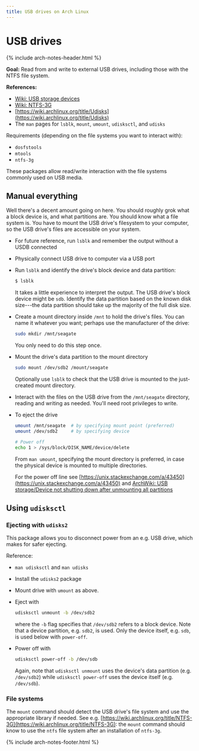 ```yaml
---
title: USB drives on Arch Linux
---
```


# USB drives

{% include arch-notes-header.html %}

**Goal:** Read from and write to external USB drives, including those with the NTFS file system.

**References:**
- [Wiki: USB storage devices](https://wiki.archlinux.org/title/USB_storage_devices)
- [Wiki: NTFS-3G](https://wiki.archlinux.org/title/NTFS-3G)
- [https://wiki.archlinux.org/title/Udisks](https://wiki.archlinux.org/title/Udisks)
- The `man` pages for `lsblk`, `mount`, `umount`, `udisksctl`, and `udisks`

Requirements (depending on the file systems you want to interact with):
- `dosfstools`
- `mtools`
- `ntfs-3g`

These packages allow read/write interaction with the file systems commonly used on USB media.

## Manual everything

Well there's a decent amount going on here.
You should roughly grok what a block device is, and what partitions are.
You should know what a file system is.
You have to mount the USB drive's filesystem to your computer, so the USB drive's files are accessible on your system.

- For future reference, run `lsblk` and remember the output without a USDB connected 

- Physically connect USB drive to computer via a USB port

- Run `lsblk` and identify the drive's block device and data partition:
  ```sh
  $ lsblk
  ```
  It takes a little experience to interpret the output. 
  The USB drive's block device might be `sdb`.
  Identify the data partition based on the known disk size---the data partition should take up the majority of the full disk size.

- Create a mount directory inside `/mnt` to hold the drive's files.
  You can name it whatever you want; perhaps use the manufacturer of the drive:
  ```sh
  sudo mkdir /mnt/seagate
  ```
  You only need to do this step once.

- Mount the drive's data partition to the mount directory
  ```sh
  sudo mount /dev/sdb2 /mount/seagate
  ```
  Optionally use `lsblk` to check that the USB drive is mounted to the just-created mount directory.

- Interact with the files on the USB drive from the `/mnt/seagate` directory, reading and writing as needed.
  You'll need root privileges to write.

- To eject the drive
  ```sh
  umount /mnt/seagate  # by specifying mount point (preferred)
  umount /dev/sdb2     # by specifying device

  # Power off
  echo 1 > /sys/block/DISK_NAME/device/delete
  ```
  From `man umount`, specifying the mount directory is preferred, in case the physical device is mounted to multiple directories.

  For the power off line see [https://unix.stackexchange.com/a/43450](https://unix.stackexchange.com/a/43450)
  and [ArchWiki: USB storage/Device not shutting down after unmounting all partitions](https://wiki.archlinux.org/title/USB_storage_devices#Device_not_shutting_down_after_unmounting_all_partitions)

## Using `udisksctl`

### Ejecting with `udisks2`
This package allows you to disconnect power from an e.g. USB drive, which makes for safer ejecting.

Reference:
- `man udisksctl` and `man udisks`

- Install the `udisks2` package

- Mount drive with `umount` as above.

- Eject with
  ```sh
  udisksctl unmount -b /dev/sdb2
  ```
  where the `-b` flag specifies that `/dev/sdb2` refers to a block device.
  Note that a device partition, e.g. `sdb2`, is used.
  Only the device itself, e.g. `sdb`, is used below with `power-off`.

- Power off with 
  ```sh
  udisksctl power-off -b /dev/sdb
  ```
  Again, note that `udisksctl unmount` uses the device's data partition (e.g. `/dev/sdb2`) while `udisksctl power-off` uses the device itself (e.g. `/dev/sdb`).


### File systems

The `mount` command should detect the USB drive's file system and use the appropriate library if needed.
See e.g. [https://wiki.archlinux.org/title/NTFS-3G](https://wiki.archlinux.org/title/NTFS-3G): the `mount` command should know to use the `ntfs` file system after an installation of `ntfs-3g`.

{% include arch-notes-footer.html %}
